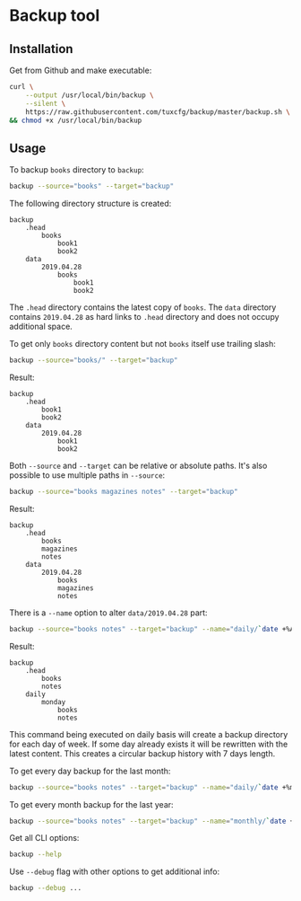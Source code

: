 Backup tool
===========

## Installation ##

Get from Github and make executable:

```bash
curl \
    --output /usr/local/bin/backup \
    --silent \
    https://raw.githubusercontent.com/tuxcfg/backup/master/backup.sh \
&& chmod +x /usr/local/bin/backup
```


## Usage ##

To backup `books` directory to `backup`:

```bash
backup --source="books" --target="backup"
```

The following directory structure is created:

```
backup
    .head
        books
            book1
            book2
    data
        2019.04.28
            books
                book1
                book2
``` 

The `.head` directory contains the latest copy of `books`.
The `data` directory contains `2019.04.28` as hard links to `.head` directory and does not occupy additional space.

To get only `books` directory content but not `books` itself use trailing slash:

```bash
backup --source="books/" --target="backup"
```

Result:

```
backup
    .head
        book1
        book2
    data
        2019.04.28
            book1
            book2
``` 

Both `--source` and `--target` can be relative or absolute paths.
It's also possible to use multiple paths in `--source`:

```bash
backup --source="books magazines notes" --target="backup"
```

Result:

```
backup
    .head
        books
        magazines
        notes
    data
        2019.04.28
            books
            magazines
            notes
``` 

There is a `--name` option to alter `data/2019.04.28` part:

```bash
backup --source="books notes" --target="backup" --name="daily/`date +%A`"
```

Result:

```
backup
    .head
        books
        notes
    daily
        monday
            books
            notes
``` 

This command being executed on daily basis will create a backup directory for each day of week.
If some day already exists it will be rewritten with the latest content.
This creates a circular backup history with 7 days length.

To get every day backup for the last month:

```bash
backup --source="books notes" --target="backup" --name="daily/`date +%m`"
```

To get every month backup for the last year:

```bash
backup --source="books notes" --target="backup" --name="monthly/`date +%B`"
```

Get all CLI options:

```bash
backup --help
```

Use `--debug` flag with other options to get additional info:

```bash
backup --debug ...
```
